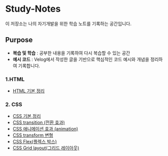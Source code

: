 # Study-Notes 

이 저장소는 나의 자기개발을 위한 학습 노트를 기록하는 공간입니다.

## Purpose

- **복습 및 학습** : 공부한 내용을 기록하여 다시 복습할 수 있는 공간
- **예시 코드** : Velog에서 작성한 글을 기반으로 핵심적인 코드 예시와 개념을 정리하여 기록합니다. 



### 1.HTML 

- [HTML 기본 정리](https://velog.io/@dkzh506/HTML-%EA%B8%B0%EB%B3%B8-%EC%A0%95%EB%A6%AC)

### 2. CSS

- [CSS 기본 정리](https://velog.io/@dkzh506/CSS-%EA%B8%B0%EB%B3%B8-%EC%A0%95%EB%A6%AC)
- [CSS transition (전환 효과)](https://velog.io/@dkzh506/CSS-transition%EC%A0%84%ED%99%98-%ED%9A%A8%EA%B3%BC)
- [CSS 애니메이션 효과 (animation)](https://velog.io/@dkzh506/CSS-%EC%95%A0%EB%8B%88%EB%A9%94%EC%9D%B4%EC%85%98-%ED%9A%A8%EA%B3%BC-animation)
- [CSS transform 변형](https://velog.io/@dkzh506/transform-%EB%B3%80%ED%98%95)
- [CSS Flex(플렉스 박스)](https://velog.io/@dkzh506/Flex%ED%94%8C%EB%A0%89%EC%8A%A4-%EB%B0%95%EC%8A%A4)
- [CSS Grid layout(그리드 레이아웃)](https://velog.io/@dkzh506/Grid-layout%EA%B7%B8%EB%A6%AC%EB%93%9C-%EB%A0%88%EC%9D%B4%EC%95%84%EC%9B%83)



